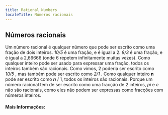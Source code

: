 ```yaml
---
title: Rational Numbers
localeTitle: Números racionais
---
```

## Números racionais

Um número racional é qualquer número que pode ser escrito como uma fração de dois inteiros. _10/5_ é uma fração, e é igual a 2. _8/3_ é uma fração, e é igual a 2,66666 (onde 6 repetem infinitamente muitas vezes). Como qualquer inteiro pode ser usado para expressar uma fração, todos os inteiros também são racionais. Como vimos, 2 poderia ser escrito como _10/5_ , mas também pode ser escrito como _2/1_ . Como qualquer inteiro **n** pode ser escrito como **_n_** / 1, todos os inteiros são racionais. Porque um número racional tem de ser escrito como uma fracção de 2 inteiros, _pi_ e _e_ não são racionais, como eles não podem ser expressas como fracções com números inteiros.

#### Mais Informações: